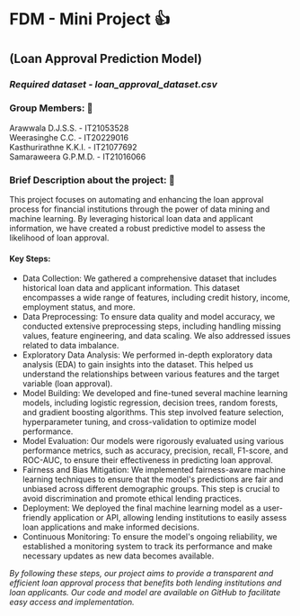 # FDM - Mini Project 👍
## (Loan Approval Prediction Model)
### <i>Required dataset - loan_approval_dataset.csv</i>

### Group Members: 👀
Arawwala D.J.S.S. - IT21053528<br>
Weerasinghe C.C. - IT20229016<br>
Kasthurirathne K.K.I. - IT21077692<br>
Samaraweera G.P.M.D. - IT21016066<br>

### Brief Description about the project: 👀

This project focuses on automating and enhancing the loan approval process for financial institutions through the power of data mining and machine learning. By leveraging historical loan data and applicant information, we have created a robust predictive model to assess the likelihood of loan approval.

#### Key Steps:

<ul>
<li>Data Collection: We gathered a comprehensive dataset that includes historical loan data and applicant information. This dataset encompasses a wide range of features, including credit history, income, employment status, and more.</li>

<li>Data Preprocessing: To ensure data quality and model accuracy, we conducted extensive preprocessing steps, including handling missing values, feature engineering, and data scaling. We also addressed issues related to data imbalance.</li>

<li>Exploratory Data Analysis: We performed in-depth exploratory data analysis (EDA) to gain insights into the dataset. This helped us understand the relationships between various features and the target variable (loan approval).</li>

<li>Model Building: We developed and fine-tuned several machine learning models, including logistic regression, decision trees, random forests, and gradient boosting algorithms. This step involved feature selection, hyperparameter tuning, and cross-validation to optimize model performance.</li>

<li>Model Evaluation: Our models were rigorously evaluated using various performance metrics, such as accuracy, precision, recall, F1-score, and ROC-AUC, to ensure their effectiveness in predicting loan approval.</li>

<li>Fairness and Bias Mitigation: We implemented fairness-aware machine learning techniques to ensure that the model's predictions are fair and unbiased across different demographic groups. This step is crucial to avoid discrimination and promote ethical lending practices.</li>

<li>Deployment: We deployed the final machine learning model as a user-friendly application or API, allowing lending institutions to easily assess loan applications and make informed decisions.</li>

<li>Continuous Monitoring: To ensure the model's ongoing reliability, we established a monitoring system to track its performance and make necessary updates as new data becomes available.</li>
</ul>


<i>By following these steps, our project aims to provide a transparent and efficient loan approval process that benefits both lending institutions and loan applicants. Our code and model are available on GitHub to facilitate easy access and implementation.</i>
